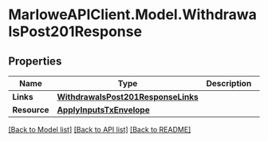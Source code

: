 # MarloweAPIClient.Model.WithdrawalsPost201Response

## Properties

Name | Type | Description | Notes
------------ | ------------- | ------------- | -------------
**Links** | [**WithdrawalsPost201ResponseLinks**](WithdrawalsPost201ResponseLinks.md) |  | 
**Resource** | [**ApplyInputsTxEnvelope**](ApplyInputsTxEnvelope.md) |  | 

[[Back to Model list]](../README.md#documentation-for-models) [[Back to API list]](../README.md#documentation-for-api-endpoints) [[Back to README]](../README.md)

